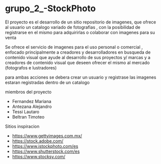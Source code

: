 # grupo_2_-StockPhoto

El proyecto es el desarrollo de un sitio repositorio de imagenes, que ofrece al usuario un catalogo variado de fotografias , con la  posibilidad de registrarse en el mismo para adquirirlas o colaborar con imagenes para su venta 

Se ofrece el servicio de imagenes para el uso personal o comercial , enfocado principalmente a creadores y desarrolladores en busqueda de contenido visual que ayude al desarrollo de sus proyectos y/ marcas y a creadores de contenido visual que deseen ofrecer el mismo al mercado (fotografos e lustradores) 

para ambas acciones se debera crear un usuario y registrase 
las imagenes estaran registradas dentro de un catalogo 


miembros del proyecto

  - Fernandez Mariana
  - Antezana Alejandro
  - Tessi Lautaro 
  - Beltran Timoteo

Sitios inspiracion 

- https://www.gettyimages.com.mx/
- https://stock.adobe.com/
- https://www.istockphoto.com/es
- https://www.shutterstock.com/es
- https://www.stocksy.com/



